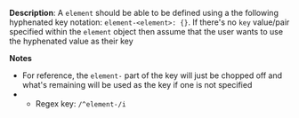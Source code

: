__Description__: A `element` should be able to be defined using a the following hyphenated key notation: `element-<element>: {}`. If there's no `key` value/pair specified within the `element` object then assume that the user wants to use the hyphenated value as their key

__Notes__

- For reference, the `element-` part of the key will just be chopped off and what's remaining will be used as the key if one is not specified
- - Regex key: `/^element-/i`
